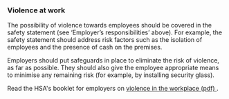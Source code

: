 ###  Violence at work

The possibility of violence towards employees should be covered in the safety
statement (see ‘Employer’s responsibilities’ above). For example, the safety
statement should address risk factors such as the isolation of employees and
the presence of cash on the premises.

Employers should put safeguards in place to eliminate the risk of violence, as
far as possible. They should also give the employee appropriate means to
minimise any remaining risk (for example, by installing security glass).

Read the HSA's booklet for employers on [ violence in the workplace (pdf)
](https://www.hsa.ie/eng/Publications_and_Forms/Publications/Occupational_Health/Violence_at_Work.pdf)
.
